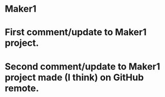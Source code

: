 # Maker1
# First comment/update to Maker1 project.
# Second comment/update to Maker1 project made (I think) on GitHub remote.

